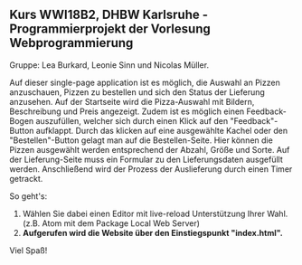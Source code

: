 ## Kurs WWI18B2, DHBW Karlsruhe - Programmierprojekt der Vorlesung Webprogrammierung


Gruppe: Lea Burkard, Leonie Sinn und Nicolas Müller.

Auf dieser single-page application ist es möglich, die Auswahl an Pizzen anzuschauen, Pizzen zu bestellen und sich den Status der Lieferung anzusehen.
Auf der Startseite wird die Pizza-Auswahl mit Bildern, Beschreibung und Preis angezeigt. Zudem ist es möglich einen Feedback-Bogen auszufüllen, welcher sich durch einen Klick auf den "Feedback"-Button aufklappt. Durch das klicken auf eine ausgewählte Kachel oder den "Bestellen"-Button gelagt man auf die Bestellen-Seite.
Hier können die Pizzen ausgewählt werden entsprechend der Abzahl, Größe und Sorte.
Auf der Lieferung-Seite muss ein Formular zu den Lieferungsdaten ausgefüllt werden. Anschließend wird der Prozess der Auslieferung durch einen Timer getrackt.


So geht's:

1. Wählen Sie dabei einen Editor mit live-reload Unterstützung Ihrer Wahl. (z.B. Atom mit dem Package Local Web Server)
2. __Aufgerufen wird die Website über den Einstiegspunkt "index.html".__

Viel Spaß!
